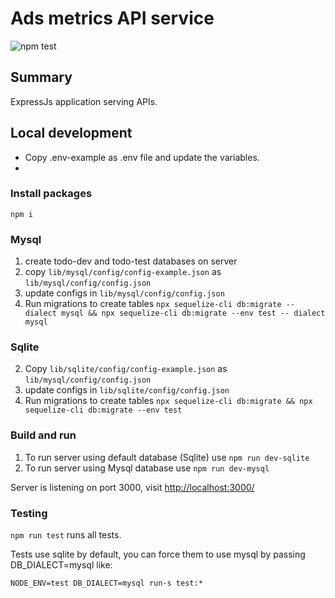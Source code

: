 # Ads metrics API service

![npm test](https://github.com/allermedia/se-ads-stats-service/workflows/npm%20test/badge.svg)

## Summary

ExpressJs application serving APIs.

## Local development

- Copy .env-example as .env file and update the variables.
-

### Install packages

`npm i`

### Mysql

1. create todo-dev and todo-test databases on server
2. copy `lib/mysql/config/config-example.json` as `lib/mysql/config/config.json`
3. update configs in `lib/mysql/config/config.json`
4. Run migrations to create
   tables `npx sequelize-cli db:migrate -- dialect mysql && npx sequelize-cli db:migrate --env test -- dialect mysql`

### Sqlite

2. Copy `lib/sqlite/config/config-example.json` as `lib/mysql/config/config.json`
3. update configs in `lib/sqlite/config/config.json`
4. Run migrations to create tables `npx sequelize-cli db:migrate && npx sequelize-cli db:migrate --env test`

### Build and run

1. To run server using default database (Sqlite) use `npm run dev-sqlite`
2. To run server using Mysql database use `npm run dev-mysql`

Server is listening on port 3000, visit [http://localhost:3000/](http://localhost:3000/)

### Testing

`npm run test` runs all tests.

Tests use sqlite by default, you can force them to use mysql by passing DB_DIALECT=mysql like:

`NODE_ENV=test DB_DIALECT=mysql run-s test:*`
